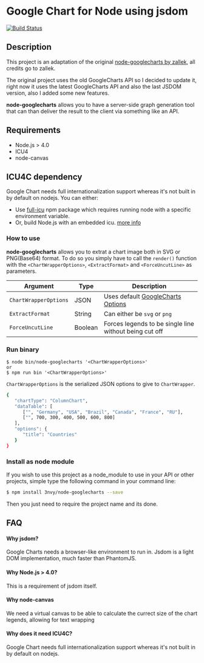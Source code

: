 # Google Chart for Node using jsdom

[![Build Status][travis-image]][travis-url]

## Description
This project is an adaptation of the original [node-googlecharts by zallek](https://travis-ci.org/zallek/node-googlecharts), all credits go to zallek.

The original project uses the old GoogleCharts API so I decided to update it, right now it uses the latest GoogleCharts API and also the last JSDOM version, also I added some new features.

**node-googlecharts** allows you to have a server-side graph generation tool that can than deliver the result to the client via something like an API.

## Requirements
- Node.js > 4.0
- ICU4
- node-canvas


## ICU4C dependency
Google Chart needs full internationalization support whereas it's not built in by default on nodejs. You can either:
- Use [full-icu](https://www.npmjs.com/package/full-icu) npm package which requires running node with a specific environment  variable.
- Or, build Node.js with an embedded icu. [more info](https://github.com/nodejs/node/wiki/Intl#building-node-with-an-embedded-icu)

### How to use
**node-googlecharts** allows you to extrat a chart image both in SVG or PNG(Base64) format. To do so you simply have to call the `render()` function with the `<ChartWrapperOptions>`, `<ExtractFormat>` and `<ForceUncutLine>` as parameters.

| Argument | Type | Description |
| ------ | ------ | ------ |
| `ChartWrapperOptions` | JSON | Uses default [GoogleCharts Options](https://developers.google.com/chart/interactive/docs/) |
| `ExtractFormat` | String | Can either be `svg` or `png` |
| `ForceUncutLine` | Boolean | Forces legends to be single line without being cut off |

### Run binary
```SH
$ node bin/node-googlecharts '<ChartWrapperOptions>'
or
$ npm run bin '<ChartWrapperOptions>'
```
`ChartWrapperOptions` is the serialized JSON options to give to `ChartWrapper`.
```sh
{
   "chartType": "ColumnChart",
   "dataTable": [
      ["", "Germany", "USA", "Brazil", "Canada", "France", "RU"],
      ["", 700, 300, 400, 500, 600, 800]
   ],
   "options": {
      "title": "Countries"
   }
}
```

### Install as node module
If you wish to use this project as a node_module to use in your API or other projects, simple type the following command in your command line:
```sh
$ npm install 3nvy/node-googlecharts --save
```
Then you just need to require the project name and its done.

## FAQ

#### Why jsdom?
Google Charts needs a browser-like environment to run in. Jsdom is a light DOM implementation, much faster than PhantomJS.

#### Why Node.js > 4.0?
This is a requirement of jsdom itself.

#### Why node-canvas
We need a virtual canvas to be able to calculate the currect size of the chart legends, allowing for text wrapping

#### Why does it need ICU4C?
Google Chart needs full internationalization support whereas it's not built in by default on nodejs.


[travis-url]: https://travis-ci.org/zallek/node-googlecharts
[travis-image]: https://travis-ci.org/zallek/node-googlecharts.svg?branch=master